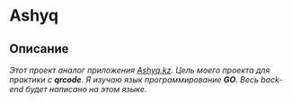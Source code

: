 # Ashyq 

## Описание 


*Этот проект аналог приложения [Ashyq.kz](https://www.ashyq.kz/). Цель моего проекта для практики с **qrcode**. Я изучаю язык программирование  **GO**. Весь back-end будет написано на этом языке.*

